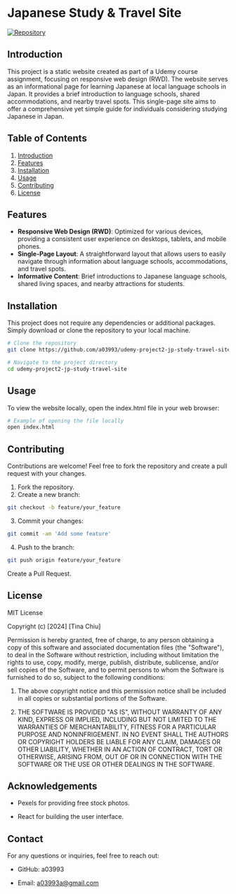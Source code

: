 # Japanese Study & Travel Site

[![Repository](https://img.shields.io/badge/GitHub-Repo-blue?style=flat-square&logo=github)](https://github.com/a03993/udemy-project2-jp-study-travel-site)

## Introduction

This project is a static website created as part of a Udemy course assignment, focusing on responsive web design (RWD). The website serves as an informational page for learning Japanese at local language schools in Japan. It provides a brief introduction to language schools, shared accommodations, and nearby travel spots. This single-page site aims to offer a comprehensive yet simple guide for individuals considering studying Japanese in Japan.

## Table of Contents

1. [Introduction](#introduction)
2. [Features](#features)
3. [Installation](#installation)
4. [Usage](#usage)
5. [Contributing](#contributing)
6. [License](#license)

## Features

- **Responsive Web Design (RWD)**: Optimized for various devices, providing a consistent user experience on desktops, tablets, and mobile phones.
- **Single-Page Layout**: A straightforward layout that allows users to easily navigate through information about language schools, accommodations, and travel spots.
- **Informative Content**: Brief introductions to Japanese language schools, shared living spaces, and nearby attractions for students.

## Installation

This project does not require any dependencies or additional packages. Simply download or clone the repository to your local machine.

```bash
# Clone the repository
git clone https://github.com/a03993/udemy-project2-jp-study-travel-site.git

# Navigate to the project directory
cd udemy-project2-jp-study-travel-site
```

## Usage

To view the website locally, open the index.html file in your web browser:
```bash
# Example of opening the file locally
open index.html
```

## Contributing

Contributions are welcome! Feel free to fork the repository and create a pull request with your changes.

1. Fork the repository.
2. Create a new branch:
```bash
git checkout -b feature/your_feature
```
3. Commit your changes:
```bash
git commit -am 'Add some feature'
```
4. Push to the branch:
```bash
git push origin feature/your_feature
```
Create a Pull Request.

## License

MIT License

Copyright (c) [2024] [Tina Chiu]

Permission is hereby granted, free of charge, to any person obtaining a copy of this software and associated documentation files (the "Software"), to deal in the Software without restriction, including without limitation the rights to use, copy, modify, merge, publish, distribute, sublicense, and/or sell copies of the Software, and to permit persons to whom the Software is furnished to do so, subject to the following conditions:

1. The above copyright notice and this permission notice shall be included in all copies or substantial portions of the Software.

2. THE SOFTWARE IS PROVIDED "AS IS", WITHOUT WARRANTY OF ANY KIND, EXPRESS OR IMPLIED, INCLUDING BUT NOT LIMITED TO THE WARRANTIES OF MERCHANTABILITY, FITNESS FOR A PARTICULAR PURPOSE AND NONINFRIGEMENT. IN NO EVENT SHALL THE AUTHORS OR COPYRIGHT HOLDERS BE LIABLE FOR ANY CLAIM, DAMAGES OR OTHER LIABILITY, WHETHER IN AN ACTION OF CONTRACT, TORT OR OTHERWISE, ARISING FROM, OUT OF OR IN CONNECTION WITH THE SOFTWARE OR THE USE OR OTHER DEALINGS IN THE SOFTWARE.

## Acknowledgements

- Pexels for providing free stock photos.

- React for building the user interface.

## Contact

For any questions or inquiries, feel free to reach out:

- GitHub: a03993

- Email: a03993a@gmail.com
